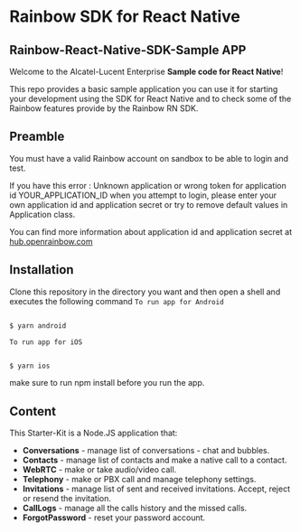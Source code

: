 # Rainbow SDK for React Native



## Rainbow-React-Native-SDK-Sample APP

Welcome to the Alcatel-Lucent Enterprise **Sample code for React Native**!

This repo provides a basic sample application you can use it for starting your development using the SDK for React Native and
to check some of the Rainbow features provide by the Rainbow RN SDK.


## Preamble

You must have a valid Rainbow account on sandbox to be able to login and test.

If you have this error : Unknown application or wrong token for application id YOUR_APPLICATION_ID when you attempt to login, please enter your own application id and application secret or try to remove default values in Application class.

You can find more information about application id and application secret at [hub.openrainbow.com](https://hub.openrainbow.com/#/documentation/doc/hub/developer-sandboxed-platform)


## Installation

Clone this repository in the directory you want and then open a shell and executes the following command
``To run app for Android ``

```bash

$ yarn android

```
``To run app for iOS ``
```bash

$ yarn ios

```
make sure to run npm install before you run the app.
## Content

This Starter-Kit is a Node.JS application that:

- **Conversations** - manage list of conversations - chat and bubbles.
- **Contacts** - manage list of contacts and make a native call to a contact.
- **WebRTC** - make or take audio/video call.
- **Telephony** - make or  PBX call and manage telephony settings.
- **Invitations** - manage list of sent and received invitations. Accept, reject or resend the invitation.
- **CallLogs** - manage all the calls history and the missed calls.
- **ForgotPassword** - reset your password account.

